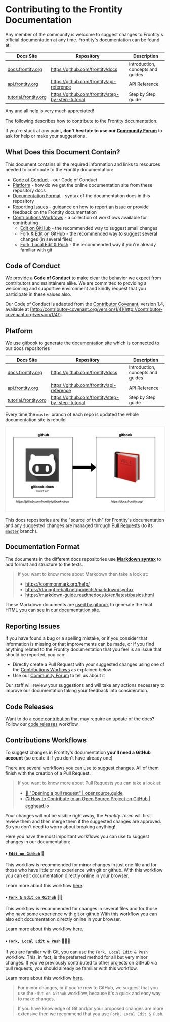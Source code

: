 # Contributing to the Frontity Documentation

Any member of the community is welcome to suggest changes to Frontity's official documentation at any time.
Frontity's documentation can be found at:

Docs Site | Repository | Description
---------|----------|---------
 [docs.frontity.org](https://docs.frontity.org) | https://github.com/frontity/docs | Introduction, concepts and guides
 [api.frontity.org](https://api.frontity.org) | https://github.com/frontity/api-reference | API Reference
 [tutorial.frontity.org](https://tutorial.frontity.org) | https://github.com/frontity/step-by-step-tutorial | Step by Step guide


Any and all help is very much appreciated!

The following describes how to contribute to the Frontity documentation.

If you're stuck at any point, **don't hesitate to use our [Community Forum](https://community.frontity.org/c/docs-and-tutorials)** to ask for help or make your suggestions.


## What Does this Document Contain?

This document contains all the required information and links to resources needed to contribute to the Frontity documentation:

- [Code of Conduct](#code-of-conduct) - our Code of Conduct
- [Platform](#platform) - how do we get the online documentation site from these repository docs
- [Documentation Format](#documentation-format) - syntax of the documentation docs in this repository
- [Reporting Issues](#reporting-issues) - guidance on how to report an issue or provide feedback on the Frontity documentation
- [Contributions Workfows](#contributions-workfows) - a collection of workflows available for contributing
  - [Edit on GitHub](#edit-on-github) - the recommended way to suggest small changes
  - [Fork & Edit on GitHub](#fork-&-edit-on-github) - the recommended way to suggest several changes (in several files)
  - [Fork, Local Edit & Push](#Fork-&-Local-Edit-&-Push) - the recommended way if you're already familiar with git


## Code of Conduct

We provide a [**Code of Conduct**](https://github.com/frontity/docs/tree/master/CODE_OF_CONDUCT.md) to make clear the behavior we expect from contributors and maintainers alike.
We are committed to providing a welcoming and supportive environment and kindly request that you participate in these values also.

Our Code of Conduct is adapted from the [Contributor Covenant](http://contributor-covenant.org), version 1.4,
available at [http://contributor-covenant.org/version/1/4](http://contributor-covenant.org/version/1/4/).

## Platform

We use [gitbook](https://www.gitbook.com/) to generate the [documentation site](https://docs.frontity.org/) which is connected to our docs repositories 

Docs Site | Repository | Description
---------|----------|---------
 [docs.frontity.org](https://docs.frontity.org) | https://github.com/frontity/docs | Introduction, concepts and guides
 [api.frontity.org](https://api.frontity.org) | https://github.com/frontity/api-reference | API Reference
 [tutorial.frontity.org](https://tutorial.frontity.org) | https://github.com/frontity/step-by-step-tutorial | Step by Step guide


Every time the `master` branch of each repo is updated the whole documentation site is rebuild

![github-gitbook-connection](docs/.gitbook/assets/github-gitbook-connection.png)

This docs repositories are the "source of truth" for Frontity's documentation and any suggested changes are managed through [Pull Requests](https://help.github.com/en/github/collaborating-with-issues-and-pull-requests/about-pull-requests) (to its [`master`](https://github.com/frontity/docs/tree/master) branch).

 
## Documentation Format

The documents in the different docs repositories use [**Markdown syntax**](https://docs.gitbook.com/editing-content/markdown) to add format and structure to the texts.

> If you want to know more about Markdown then take a look at:
> - https://commonmark.org/help/
> - https://daringfireball.net/projects/markdown/syntax
> - https://markdown-guide.readthedocs.io/en/latest/basics.html

These Markdown documents are [used by gitbook](#platform) to generate the final HTML you can see in our [documentation site](https://docs.frontity.org/).

## Reporting Issues

If you have found a bug or a spelling mistake, or if you consider that information is missing or that improvements can be made, or if you find anything related to the Frontity documentation that you feel is an issue that should be reported, you can:

- Directly create a Pull Request with your suggested changes using one of the [Contributions Worflows](#contributions-workfows) as explained below
- Use our [Community Forum](https://community.frontity.org/c/docs-and-tutorials) to tell us about it

Our staff will review your suggestions and will take any actions necessary to improve our documentation taking your feedback into consideration.

## Code Releases

Want to do a [code contribution](https://docs.frontity.org/contributing/code-contribution-guide) that may require an update of the docs? 
Follow our [code releases](https://github.com/frontity/docs/wiki/Code-Releases) workflow

## Contributions Workflows

To suggest changes in Frontity's documentation **you'll need a GitHub account** (so create it if you don't have already one)

There are several workflows you can use to suggest changes.
All of them finish with the creation of a Pull Request.

> If you want to know more about Pull Requests you can take a look at:
> - [📑 "Opening a pull request" | opensource.guide ](https://opensource.guide/how-to-contribute/#opening-a-pull-request)
> - [📺 How to Contribute to an Open Source Project on GitHub | egghead.io ](https://egghead.io/courses/how-to-contribute-to-an-open-source-project-on-github)

Your changes will not be visible right away, the *Frontity Team* will first review them and then merge them if the suggested changes are approved.
So you don't need to worry about breaking anything!

Here you have the most important workflows you can use to suggest changes in our documentation:

#### • [`Edit on Github`](https://github.com/frontity/docs/wiki/Edit-on-Github)  📝 <a name="Edit-on-Github" />

This workflow is recommended for minor changes in just one file and for those who have little or no experience with git or github.
With this workflow you can edit documentation directly online in your browser.

Learn more about this workflow [here](https://github.com/frontity/docs/wiki/Edit-on-Github).

#### • [`Fork & Edit on Github`](https://github.com/frontity/docs/wiki/Fork-&-Edit-on-Github) 📝📝 <a name="Fork-&-Edit-on-Github" />

This workflow is recommended for changes in several files and for those who have some experience with git or github
With this workflow you can also edit documentation directly online in your browser.

Learn more about this workflow [here](https://github.com/frontity/docs/wiki/Fork-&-Edit-on-Github).

#### • [`Fork, Local Edit & Push`](https://github.com/frontity/docs/wiki/Fork-&-Local-Edit-&-Push)  📝📝📝 <a name="Fork-&-Local-Edit-&-Push" />

If you are familiar with Git, you can use the `Fork, Local Edit & Push` workflow.
This, in fact, is the preferred method for all but very minor changes.
If you've previously contributed to other projects on GitHub via pull requests, you should already be familiar with this workflow.

Learn more about this workflow [here](https://github.com/frontity/docs/wiki/Fork-&-Local-Edit-&-Push).

> For minor changes, or if you're new to GitHub, we suggest that you use the `Edit on Github` workflow, because it's a quick and easy way to make changes. 

> If you have knowledge of Git and/or your proposed changes are more extensive then we recommend that you use `Fork, Local Edit & Push`.
